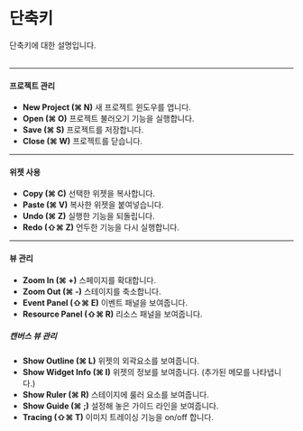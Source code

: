 # 단축키

단축키에 대한 설명입니다.
<br /><br />

*****
#### 프로젝트 관리
* __New Project (⌘ N)__ 새 프로젝트 윈도우를 엽니다.
* __Open (⌘ O)__ 프로젝트 불러오기 기능을 실행합니다.
* __Save (⌘ S)__ 프로젝트를 저장합니다.
* __Close (⌘ W)__ 프로젝트를 닫습니다.

*****
#### 위젯 사용 
* __Copy (⌘ C)__ 선택한 위젯을 복사합니다.
* __Paste (⌘ V)__ 복사한 위젯을 붙여넣습니다.
* __Undo (⌘ Z)__ 실행한 기능을 되돌립니다.
* __Redo (⇧⌘ Z)__ 언두한 기능을 다시 실행합니다.

*****
#### 뷰 관리
* __Zoom In (&#x2318; +)__ 스페이지를 확대합니다.
* __Zoom Out (⌘ -)__ 스테이지를 축소합니다.
* __Event Panel (&#x21E7;&#x2318; E)__ 이벤트 패널을 보여줍니다.
* __Resource Panel (&#x21E7;&#x2318; R)__ 리소스 패널을 보여줍니다.

##### 캔버스 뷰 관리
* __Show Outline (⌘ L)__ 위젯의 외곽요소를 보여줍니다.
* __Show Widget Info (⌘ I)__ 위젯의 정보를 보여줍니다. (추가된 메모를 나타냅니다.)
* __Show Ruler (⌘ R)__ 스테이지에 룰러 요소를 보여줍니다.
* __Show Guide (⌘ ;)__ 설정해 놓은 가이드 라인을 보여줍니다.
* __Tracing (⇧⌘ T)__ 이미지 트레이싱 기능을 on/off 합니다.